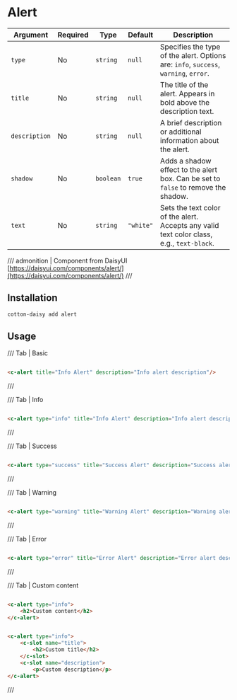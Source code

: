 # Alert

| Argument      | Required | Type      | Default   | Description                                                                               |
|---------------|----------|-----------|-----------|-------------------------------------------------------------------------------------------|
| `type`        | No       | `string`  | `null`    | Specifies the type of the alert. Options are: `info`, `success`, `warning`, `error`.      |
| `title`       | No       | `string`  | `null`    | The title of the alert. Appears in bold above the description text.                       |
| `description` | No       | `string`  | `null`    | A brief description or additional information about the alert.                            |
| `shadow`      | No       | `boolean` | `true`    | Adds a shadow effect to the alert box. Can be set to `false` to remove the shadow.        |
| `text`        | No       | `string`  | `"white"` | Sets the text color of the alert. Accepts any valid text color class, e.g., `text-black`. |

/// admonition | Component from DaisyUI
[https://daisyui.com/components/alert/](https://daisyui.com/components/alert/)
///

## Installation

```bash
cotton-daisy add alert
```

## Usage

/// Tab | Basic

```html

<c-alert title="Info Alert" description="Info alert description"/>
```

///

/// Tab | Info

```html

<c-alert type="info" title="Info Alert" description="Info alert description"/>
```

///

/// Tab | Success

```html

<c-alert type="success" title="Success Alert" description="Success alert description"/>
```

///

/// Tab | Warning

```html

<c-alert type="warning" title="Warning Alert" description="Warning alert description"/>
```

///

/// Tab | Error

```html

<c-alert type="error" title="Error Alert" description="Error alert description"/>
```

///

/// Tab | Custom content

```html

<c-alert type="info">
    <h2>Custom content</h2>
</c-alert>
```

```html

<c-alert type="info">
    <c-slot name="title">
        <h2>Custom title</h2>
    </c-slot>
    <c-slot name="description">
        <p>Custom description</p>
</c-alert>
```
///